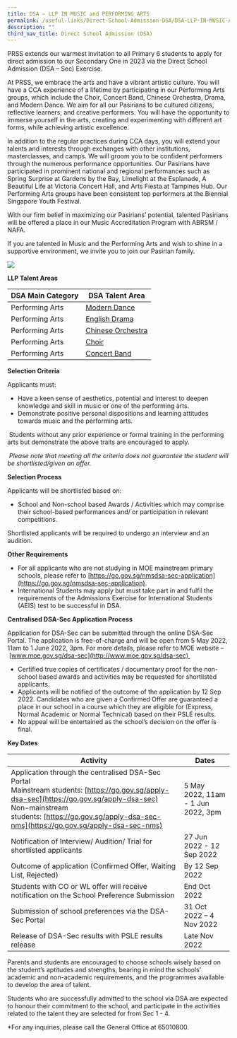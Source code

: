 ```yaml
---
title: DSA – LLP IN MUSIC and PERFORMING ARTS
permalink: /useful-links/Direct-School-Admission-DSA/DSA-LLP-IN-MUSIC-AND-PERFORMING-ARTS/
description: ""
third_nav_title: Direct School Admission (DSA)
---
```

PRSS extends our warmest invitation to all Primary 6 students to apply for direct admission to our Secondary One in 2023 via the Direct School Admission (DSA – Sec) Exercise.   

At PRSS, we embrace the arts and have a vibrant artistic culture. You will have a CCA experience of a lifetime by participating in our Performing Arts groups, which include the Choir, Concert Band, Chinese Orchestra, Drama, and Modern Dance. We aim for all our Pasirians to be cultured citizens, reflective learners, and creative performers. You will have the opportunity to immerse yourself in the arts, creating and experimenting with different art forms, while achieving artistic excellence. 

In addition to the regular practices during CCA days, you will extend your talents and interests through exchanges with other institutions, masterclasses, and camps. We will groom you to be confident performers through the numerous performance opportunities. Our Pasirians have participated in prominent national and regional performances such as Spring Surprise at Gardens by the Bay, Limelight at the Esplanade, A Beautiful Life at Victoria Concert Hall, and Arts Fiesta at Tampines Hub. Our Performing Arts groups have been consistent top performers at the Biennial Singapore Youth Festival. 

With our firm belief in maximizing our Pasirians’ potential, talented Pasirians will be offered a place in our Music Accreditation Program with ABRSM / NAFA. 

If you are talented in Music and the Performing Arts and wish to shine in a supportive environment, we invite you to join our Pasirian family.

![](/images/LLP%20collage.png)

**LLP Talent Areas**

| DSA Main Category | DSA Talent Area |
| -------- | -------- | 
| Performing Arts     | [Modern Dance](/cca/Aesthetic/Modern-Dance/)     |
|Performing Arts|[English Drama](/cca/Aesthetic/English-Drama/)|
|Performing Arts|[Chinese Orchestra](/cca/Aesthetic/Chinese-Orchestra/)
|Performing Arts|	[Choir](/cca/Aesthetic/Choir/)
|Performing Arts|[Concert Band](/cca/Aesthetic/Concert-Band/)

**Selection Criteria**

Applicants must:

*   Have a keen sense of aesthetics, potential and interest to deepen knowledge and skill in music or one of the performing arts. 
*   Demonstrate positive personal dispositions and learning attitudes towards music and the performing arts.

 Students without any prior experience or formal training in the performing arts but demonstrate the above traits are encouraged to apply. 

 _Please note that meeting all the criteria does not guarantee the student will be shortlisted/given an offer._

**Selection Process**    

Applicants will be shortlisted based on:

*   School and Non-school based Awards / Activities which may comprise their school-based performances and/ or participation in relevant competitions.

Shortlisted applicants will be required to undergo an interview and an audition.

**Other Requirements**

*   For all applicants who are not studying in MOE mainstream primary schools, please refer to [https://go.gov.sg/nmsdsa-sec-application](https://go.gov.sg/nmsdsa-sec-application).
*   International Students may apply but must take part in and fulfil the requirements of the Admissions Exercise for International Students (AEIS) test to be successful in DSA. 

**Centralised DSA-Sec Application Process**

Application for DSA-Sec can be submitted through the online DSA-Sec Portal. The application is free-of-charge and will be open from 5 May 2022, 11am to 1 June 2022, 3pm. For more details, please refer to MOE website – [www.moe.gov.sg/dsa-sec](http://www.moe.gov.sg/dsa-sec) 

*   Certified true copies of certificates / documentary proof for the non-school based awards and activities may be requested for shortlisted applicants. 
*   Applicants will be notified of the outcome of the application by 12 Sep 2022. Candidates who are given a Confirmed Offer are guaranteed a place in our school in a course which they are eligible for (Express, Normal Academic or Normal Technical) based on their PSLE results. 
*   No appeal will be entertained as the school’s decision on the offer is final. 

**Key Dates**


| Activity| Dates | 
| -------- | -------- | 
| Application through the centralised DSA-Sec Portal<br>Mainstream students: [https://go.gov.sg/apply-dsa-sec](https://go.gov.sg/apply-dsa-sec)<br>Non-mainstream students: [https://go.gov.sg/apply-dsa-sec-nms](https://go.gov.sg/apply-dsa-sec-nms)     | 5 May 2022, 11am - 1 Jun 2022, 3pm     | 
|Notification of Interview/ Audition/ Trial for shortlisted applicants|27 Jun 2022 - 12 Sep 2022
|Outcome of application (Confirmed Offer, Waiting List, Rejected)|	By 12 Sep 2022
|Students with CO or WL offer will receive notification on the School Preference Submission|End Oct 2022
|Submission of school preferences via the DSA-Sec Portal|31 Oct 2022 – 4 Nov 2022
|Release of DSA-Sec results with PSLE results release|Late Nov 2022

Parents and students are encouraged to choose schools wisely based on the student’s aptitudes and strengths, bearing in mind the schools’ academic and non-academic requirements, and the programmes available to develop the area of talent.

Students who are successfully admitted to the school via DSA are expected to honour their commitment to the school, and participate in the activities related to the talent they are selected for from Sec 1 - 4. 

\*For any inquiries, please call the General Office at 65010800.